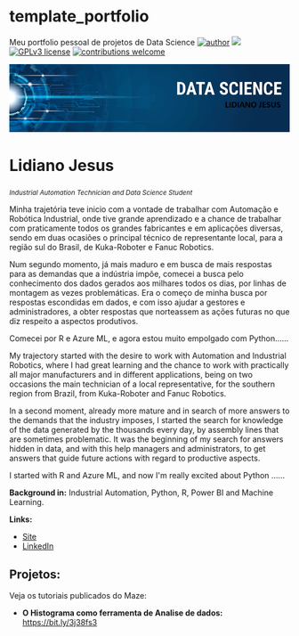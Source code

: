 # template_portfolio
Meu portfolio pessoal de projetos de Data Science 
[![author](https://img.shields.io/badge/author-carlosfab-red.svg)](https://www.linkedin.com/in/carlosfab) [![](https://img.shields.io/badge/python-3.7+-blue.svg)](https://www.python.org/downloads/release/python-365/) [![GPLv3 license](https://img.shields.io/badge/License-GPLv3-blue.svg)](http://perso.crans.org/besson/LICENSE.html) [![contributions welcome](https://img.shields.io/badge/contributions-welcome-brightgreen.svg?style=flat)](https://github.com/carlosfab/data_science/issues)

<p align="center">
  <img src="https://raw.githubusercontent.com/LidianoJesus/template_portfolio/master/Logo%20reposit%C3%B3rio.png" >
</p>

# Lidiano Jesus
<sub>*Industrial Automation Technician and Data Science Student*</sub>

Minha trajetória teve inicio com a vontade de trabalhar com Automação e Robótica Industrial, onde tive grande aprendizado e a chance de trabalhar com praticamente todos os grandes fabricantes e em aplicações diversas, sendo em duas ocasiões o principal técnico de representante local, para a região sul do Brasil, de Kuka-Roboter e Fanuc Robotics.

Num segundo momento, já mais maduro e em busca de mais respostas para as demandas que a indústria impõe, comecei a busca pelo conhecimento dos dados gerados aos milhares todos os dias, por linhas de montagem as vezes problemáticas. Era o começo de minha busca por respostas escondidas em dados, e com isso ajudar a gestores e administradores, a obter respostas que norteassem as ações futuras no que diz respeito a aspectos produtivos.

Comecei por R e Azure ML, e agora estou muito empolgado com Python......    

My trajectory started with the desire to work with Automation and Industrial Robotics, where I had great learning and the chance to work with practically all major manufacturers and in different applications, being on two occasions the main technician of a local representative, for the southern region from Brazil, from Kuka-Roboter and Fanuc Robotics.

In a second moment, already more mature and in search of more answers to the demands that the industry imposes, I started the search for knowledge of the data generated by the thousands every day, by assembly lines that are sometimes problematic. It was the beginning of my search for answers hidden in data, and with this help managers and administrators, to get answers that guide future actions with regard to productive aspects.

I started with R and Azure ML, and now I'm really excited about Python ......

**Background in:** Industrial Automation, Python, R, Power BI and Machine Learning.

**Links:**
* [Site](http://www.mazesistemas.com)
* [LinkedIn](https://www.linkedin.com/in/lidiano-jesus-industrial-automation-9b416116/)


## Projetos:
Veja os tutoriais publicados do Maze:

* **O Histograma como ferramenta de Analise de dados:** https://bit.ly/3j38fs3
